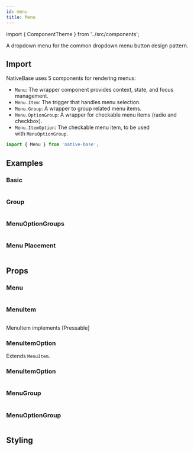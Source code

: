 ```yaml
---
id: menu
title: Menu
---
```


import { ComponentTheme } from '../src/components';

A dropdown menu for the common dropdown menu button design pattern.

## Import

NativeBase uses 5 components for rendering menus:

- `Menu`: The wrapper component provides context, state, and focus management.
- `Menu.Item`: The trigger that handles menu selection.
- `Menu.Group`: A wrapper to group related menu items.
- `Menu.OptionGroup`: A wrapper for checkable menu items (radio and checkbox).
- `Menu.ItemOption`: The checkable menu item, to be used with `MenuOptionGroup`.

```jsx
import { Menu } from 'native-base';
```

## Examples

### Basic

```ComponentSnackPlayer path=composites,Menu,Basic.tsx

```

### Group

```ComponentSnackPlayer path=composites,Menu,Group.tsx

```

### MenuOptionGroups

```ComponentSnackPlayer path=composites,Menu,MenuOptionsGroup.tsx

```

### Menu Placement

```ComponentSnackPlayer path=composites,Menu,MenuPositions.tsx

```

## Props

### Menu

```ComponentPropTable path=composites,Menu,Menu.tsx

```

### MenuItem

```ComponentPropTable path=composites,Menu,MenuItem.tsx

```

MenuItem implements [Pressable]

### **MenuItemOption**

Extends `MenuItem`.

### MenuItemOption

```ComponentPropTable path=composites,Menu,MenuItemOption.tsx

```

### MenuGroup

```ComponentPropTable path=composites,Menu,MenuGroup.tsx

```

### MenuOptionGroup

```ComponentPropTable path=composites,Menu,MenuOptionGroup.tsx

```

## Styling

<ComponentTheme name="menu" />
